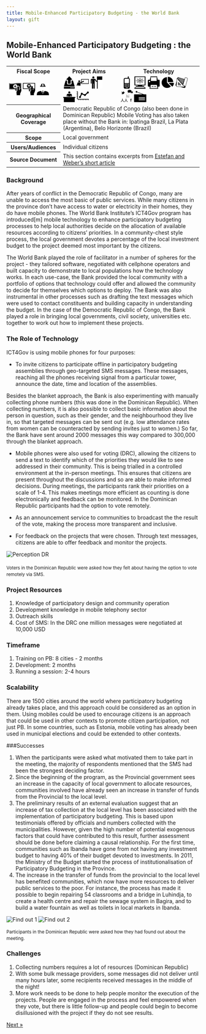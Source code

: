 ```yaml
---
title: Mobile-Enhanced Participatory Budgeting - the World Bank
layout: gift
---
```


## Mobile-Enhanced Participatory Budgeting : the World Bank

<table class="iconmatrix">
    <tr class="icons">
        <th class="inner">Fiscal Scope</th>
        <th class="inner">Project Aims</th>
        <th>Technology</th>
    </tr>
    <tr class="iconbar">
        <td class="inner">
            <img src="images/revenue.png" class="no" title="Revenue Side" />
            <img src="images/spending.png" class="" title="Spending Side" />
            <img src="images/invisible_money.png" class="no" title="Off-Budget" />
        </td>
        <td class="inner">
            <img src="images/upload.png" class="no" title="Publish Better Data" />
            <img src="images/educate.png" class="" title="Educate Citizens" />
            <img src="images/citizen.png" class="" title="Facilitate Direct Participation"/>
            <img src="images/decision-maker.png" class="" title="Get Feedback to Policy Makers" />
            <img src="images/data_analysis.png" class="" title="Analyse and Understand Data" />
        </td>
        <td>
            <img src="images/mobile.png" class="" title="Mobile Technology" />
            <img src="images/web.png" class="no" title="Web-based Technology" />
            <img src="images/offline.png" class="" title="Offline and Print on Demand" />
            <img src="images/piechart.png" class="no" title="Data Visualisation and Maps" />
            <img src="images/standards.png" class="no" title="Formats and Standards" />
            <img src="images/social_media.png" class="no" title="Social Media" />
            <img src="images/radio.png" class="no" title="Radio" />
        </td>
    </tr>
    <tr>
        <th class="inner">Geographical Coverage</th>
        <td colspan="2">Democratic Republic of Congo (also been done in Dominican Republic)
Mobile Voting has also taken place without the Bank in: Ipatinga Brazil, La Plata (Argentina), Belo Horizonte (Brazil)</td>
    </tr>
    <tr>
	<tr>
	        <th class="inner">Scope</th>
	        <td colspan="2">Local government</td>
	</tr>
    <tr>
        <th class="inner">Users/Audiences</th>
        <td colspan="2">Individual citizens</td>
    </tr>
</tr>
<tr>
    <th class="inner">Source Document</th>
    <td colspan="2">This section contains excerpts from <a href="http://bit.ly/ITseQN">Estefan and Weber’s short article</a></td>
</tr>

</table>

### Background

After years of conflict in the Democratic Republic of Congo, many are unable to access the most basic of public services. While many citizens in the province don’t have access to water or electricity in their homes, they do have mobile phones. The World Bank Institute’s ICT4Gov program has introduced[m] mobile technology to enhance participatory budgeting processes to help local authorities decide on the allocation of available resources according to citizens’ priorities. In a community-chest style process, the local government devotes a percentage of the local investment budget to the project deemed most important by the citizens.

The World Bank played the role of facilitator in a number of spheres for the project - they tailored software, negotiated with cellphone operators and built capacity to demonstrate to local populations how the technology works. In each use-case, the Bank provided the local community with a portfolio of options that technology could offer and allowed the community to decide for themselves which options to deploy. The Bank was also instrumental in other processes such as drafting the text messages which were used to contact constituents and building capacity in understanding the budget. In the case of the Democratic Republic of Congo, the Bank played a role in bringing local governments, civil society, universities etc. together to work out how to implement these projects.

### The Role of Technology

ICT4Gov is using mobile phones for four purposes:

* To invite citizens to participate offline in participatory budgeting assemblies through geo-targeted SMS messages. These messages, reaching all the phones receiving signal from a particular tower, announce the date, time and location of the assemblies.

Besides the blanket approach, the Bank is also experimenting with manually collecting phone numbers (this was done in the Dominican Republic). When collecting numbers, it is also possible to collect basic information about the person in question, such as their gender, and the neighbourhood they live in, so that targeted messages can be sent out (e.g. low attendance rates from women can be counteracted by sending invites just to women.) So far, the Bank have sent around 2000 messages this way compared to 300,000 through the blanket approach.

*  Mobile phones were also used for voting (DRC), allowing the citizens to send a text to identify which of the priorities they would like to see addressed in their community. This is being trialled in a controlled environment at the in-person meetings. This ensures that citizens are present throughout the discussions and so are able to make informed decisions. During meetings, the participants rank their priorities on a scale of 1-4. This makes meetings more efficient as counting is done electronically and feedback can be monitored. In the Dominican Republic participants had the option to vote remotely.

* As an announcement service to communities to broadcast the the result of the vote, making the process more transparent and inclusive.

* For feedback on the projects that were chosen. Through text messages, citizens are able to offer feedback and monitor the projects.

![Perception DR](http://farm8.staticflickr.com/7245/7272472242_28b8506119.jpg)
<br></br>
<small>Voters in the Dominican Republic were asked how they felt about having the option to vote remotely via SMS.</small>

### Project Resources

1. Knowledge of participatory design and community operation
2. Development knowledge in mobile telephony sector
3. Outreach skills
4. Cost of SMS: In the DRC one million messages were negotiated at 10,000 USD

### Timeframe

1. Training on PB: 8 cities - 2 months
2. Development: 2 months
3. Running a session: 2-4 hours


### Scalability

There are 1500 cities around the world where participatory budgeting already takes place, and this approach could be considered as an option in them. Using mobiles could be used to encourage citizens is an approach that could be used in other contexts to promote citizen participation, not just PB.  In some countries, such as Estonia, mobile voting has already been used in municipal elections and could be extended to other contexts.

###Successes

1. When the participants were asked what motivated them to take part in the meeting, the majority of respondents mentioned that the SMS had been the strongest deciding factor.
2. Since the beginning of the program, as the Provincial government sees an increase in the capacity of local government to allocate resources, communities involved have already seen an increase in transfer of funds from the Provincial to the local level.
3. The preliminary results of an external evaluation suggest that an increase of tax collection at the local level has been associated with the implementation of participatory budgeting. This is based upon testimonials offered by officials and numbers collected with the municipalities. However, given the high number of potential exogenous factors that could have contributed to this result, further assessment should be done before claiming a causal relationship. For the first time, communities such as Ibanda have gone from not having any investment budget to having 40% of their budget devoted to investments. In 2011, the Ministry of the Budget started the process of institutionalisation of Participatory Budgeting in the Province.
4. The increase in the transfer of funds from the provincial to the local level has benefited communities, which now have more resources to deliver public services to the poor. For instance, the process has made it possible to begin repairing 54 classrooms and a bridge in Luhindja, to create a health centre and repair the sewage system in Bagira, and to build a water fountain as well as toilets in local markets in Ibanda.

![Find out 1](http://farm9.staticflickr.com/8164/7272472560_e4338cbdd7.jpg)
![Find out 2](http://farm9.staticflickr.com/8017/7272472430_f6ee268408.jpg)
<p>
<small>Participants in the Dominican Republic were asked how they had found out about the meeting. </small>
</p>

### Challenges

1. Collecting numbers requires a lot of resources (Dominican Republic)
2. With some bulk message providers, some messages did not deliver until many hours later, some recipients received messages in the middle of the night!
3. More work needs to be done to help people monitor the execution of the projects. People are engaged in the process and feel empowered when they vote, but there is little follow-up and people could begin to become disillusioned with the project if they do not see results.

<div class="pull-right"><a class="btn btn-default btn-mini" href="chapter7-intro.html">Next &raquo;</a></div>

